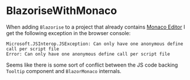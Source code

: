 # BlazoriseWithMonaco

When adding `Blazorise` to a project that already contains [Monaco Editor](https://github.com/serdarciplak/BlazorMonaco) I get the following exception in the browser console:

```
Microsoft.JSInterop.JSException: Can only have one anonymous define call per script file
Error: Can only have one anonymous define call per script file
```

Seems like there is some sort of conflict between the JS code backing `Tooltip` component and `BlazorMonaco` internals.
